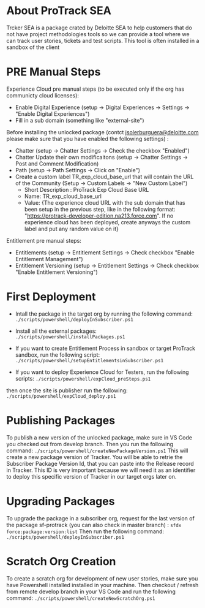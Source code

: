 # About ProTrack SEA

Trcker SEA is a package crated by Deloitte SEA to help customers that do not have project methodologies tools  so we can provide a tool where we can track user stories, tickets and test scripts. This tool is often installed in a sandbox of the client

# PRE Manual Steps

 Experience Cloud pre manual steps (to be executed only if the org has communicty cloud licenses):
 - Enable Digital Experience (setup -> Digital Experiences -> Settings -> "Enable Digital Experiences")
 - Fill in a sub domain (something like "external-site")

Before installing the unlocked package (contct jsolerburguera@deloitte.com please make sure that you have enabled the following settings) :
 - Chatter (setup -> Chatter Settings -> Check the checkbox "Enabled")
 - Chatter Update their own modificaitons (setup -> Chatter Settings -> Post and Comment Modification)
 - Path  (setup -> Path Settings -> Click on "Enable")
 - Create a custom label TR_exp_cloud_base_url that will contain the URL of the Community (Setup -> Custom Labels -> "New Custom Label")
    - Short Description : ProTrack Exp Cloud Base URL
    - Name: TR_exp_cloud_base_url
    - Value: {The experience cloud URL with the sub domain that has been setup in the previous step, like in the following format: "https://protrack-developer-edition.na213.force.com". If no experience cloud has been deployed, create anyways the custom label and put any random value on it}

 Entitlement pre manual steps: 
 - Entitlements (setup -> Entitlement Settings -> Check checkbox "Enable Entitlement Management")
 - Entitlement Versioning (setup -> Entitlement Settings -> Check checkbox "Enable Entitlement Versioning")


# First Deployment

  - Intall the package in the target org by running the following command: 
 ```./scripts/powershell/deployInSubscriber.ps1```

  - Install all the external packages: 
```./scripts/powershell/installPackages.ps1```

  - If you want to create Entitlement Process in sandbox or target ProTrack sandbox, run the following script: 
 ```./scripts/powershell/setupEntitlementsinSubscriber.ps1```

  - If you want to deploy Experience Cloud for Testers, run the following scripts:
 ```./scripts/powershell/expCloud_preSteps.ps1```

 then once the site is publisher run the following: 
 ```./scripts/powershell/expCloud_deploy.ps1```

# Publishing Packages
To publish a new version of the unlocked package, make sure in VS Code you checked out from develop branch. Then you run the following command: 
```./scripts/powershell/createNewPackageVersion.ps1```
This will create a new package version of Tracker. You will be able to retrie the Subscriber Package Version Id, that you can paste into the Release record in Tracker. This ID is very important because we will need it as an identifier to deploy this specific version of Tracker in our target orgs later on.

# Upgrading Packages
To upgrade the package in a subscriber org, request for the last version of the package sf-protrack (you can also check in master branch) :
```sfdx force:package:version:list```
Then run the following command: 
```./scripts/powershell/deployInSubscriber.ps1```

# Scratch Org Creation
To create a scratch org for development of new user stories, make sure you have Powershell installed installed in your machine. Then checkout / refresh from remote develop branch in your VS Code and run the following command:
```./scripts/powershell/createNewScratchOrg.ps1```
